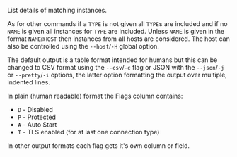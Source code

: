 List details of matching instances.

As for other commands if a `TYPE` is not given all `TYPE`s are included and if no `NAME` is given all instances for `TYPE` are included. Unless `NAME` is given in the format `NAME@HOST` then instances from all hosts are considered. The host can also be controlled using the `--host`/`-H` global option.

The default output is a table format intended for humans but this can be changed to CSV format using the `--csv`/`-c` flag or JSON with the `--json`/`-j` or `--pretty`/`-i` options, the latter option formatting the output over multiple, indented lines.

In plain (human readable) format the Flags column contains:

  * `D` - Disabled
  * `P` - Protected
  * `A` - Auto Start
  * `T` - TLS enabled (for at last one connection type)

In other output formats each flag gets it's own column or field.
